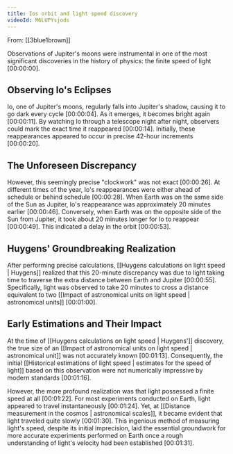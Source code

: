 ```yaml
---
title: Ios orbit and light speed discovery
videoId: M6LUPYsjods
---
```


From: [[3blue1brown]] <br/> 

Observations of Jupiter's moons were instrumental in one of the most significant discoveries in the history of physics: the finite speed of light <a class="yt-timestamp" data-t="00:00:00">[00:00:00]</a>.

## Observing Io's Eclipses

Io, one of Jupiter's moons, regularly falls into Jupiter's shadow, causing it to go dark every cycle <a class="yt-timestamp" data-t="00:00:04">[00:00:04]</a>. As it emerges, it becomes bright again <a class="yt-timestamp" data-t="00:00:11">[00:00:11]</a>. By watching Io through a telescope night after night, observers could mark the exact time it reappeared <a class="yt-timestamp" data-t="00:00:14">[00:00:14]</a>. Initially, these reappearances appeared to occur in precise 42-hour increments <a class="yt-timestamp" data-t="00:00:20">[00:00:20]</a>.

## The Unforeseen Discrepancy

However, this seemingly precise "clockwork" was not exact <a class="yt-timestamp" data-t="00:00:26">[00:00:26]</a>. At different times of the year, Io's reappearances were either ahead of schedule or behind schedule <a class="yt-timestamp" data-t="00:00:28">[00:00:28]</a>. When Earth was on the same side of the Sun as Jupiter, Io's reappearance was approximately 20 minutes earlier <a class="yt-timestamp" data-t="00:00:46">[00:00:46]</a>. Conversely, when Earth was on the opposite side of the Sun from Jupiter, it took about 20 minutes longer for Io to reappear <a class="yt-timestamp" data-t="00:00:49">[00:00:49]</a>. This indicated a delay in the orbit <a class="yt-timestamp" data-t="00:00:53">[00:00:53]</a>.

## Huygens' Groundbreaking Realization

After performing precise calculations, [[Huygens calculations on light speed | Huygens]] realized that this 20-minute discrepancy was due to light taking time to traverse the extra distance between Earth and Jupiter <a class="yt-timestamp" data-t="00:00:55">[00:00:55]</a>. Specifically, light was observed to take 20 minutes to cross a distance equivalent to two [[Impact of astronomical units on light speed | astronomical units]] <a class="yt-timestamp" data-t="00:01:00">[00:01:00]</a>.

## Early Estimations and Their Impact

At the time of [[Huygens calculations on light speed | Huygens']] discovery, the true size of an [[Impact of astronomical units on light speed | astronomical unit]] was not accurately known <a class="yt-timestamp" data-t="00:01:13">[00:01:13]</a>. Consequently, the initial [[Historical estimations of light speed | estimates for the speed of light]] based on this observation were not numerically impressive by modern standards <a class="yt-timestamp" data-t="00:01:16">[00:01:16]</a>.

However, the more profound realization was that light possessed a finite speed at all <a class="yt-timestamp" data-t="00:01:22">[00:01:22]</a>. For most experiments conducted on Earth, light appeared to travel instantaneously <a class="yt-timestamp" data-t="00:01:24">[00:01:24]</a>. Yet, at [[Distance measurement in the cosmos | astronomical scales]], it became evident that light traveled quite slowly <a class="yt-timestamp" data-t="00:01:30">[00:01:30]</a>. This ingenious method of measuring light's speed, despite its initial imprecision, laid the essential groundwork for more accurate experiments performed on Earth once a rough understanding of light's velocity had been established <a class="yt-timestamp" data-t="00:01:31">[00:01:31]</a>.